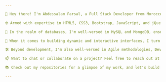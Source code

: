 ```yaml
---

👋 Hey there! I'm Abdessalam Farsal, a Full Stack Developer from Morocco 🇲🇦, deeply immersed in the world of web development. With a keen eye for design and a knack for problem-solving, I specialize in crafting seamless user experiences from front to back.

🤓 Armed with expertise in HTML5, CSS3, Bootstrap, JavaScript, and jQuery, I thrive on transforming ideas into polished and responsive web applications. Whether it's through Python, PHP, or Laravel, I ensure robust and efficient server-side functionality.

🚀 In the realm of databases, I'm well-versed in MySQL and MongoDB, ensuring smooth data management and retrieval. My development approach is guided by Agile methodologies, allowing for iterative and collaborative project management.

🔧 When it comes to building dynamic and interactive interfaces, I turn to technologies like React.js to bring ideas to life. And with a solid understanding of UML, UX, and UI principles, I strive to create intuitive and visually appealing designs.

🛠️ Beyond development, I'm also well-versed in Agile methodologies, DevOps practices, and Scrum frameworks, ensuring seamless integration and deployment of projects.

📫 Want to chat or collaborate on a project? Feel free to reach out at abdsalamfarsal81@gmail.com or connect with me on [LinkedIn](https://linkedin.com/in/abdessalamfarsal). You can also find me on [Facebook](https://facebook.com/abdessalamfarsal) and [Instagram](https://instagram.com/abdessalamfarsal).

📚 Check out my repositories for a glimpse of my work, and let's build something awesome together!

---
```


